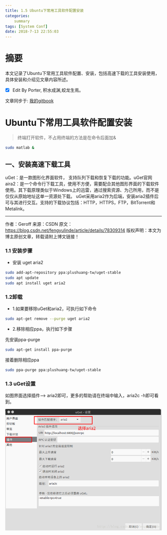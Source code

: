 ```yaml
---
title: 1.5 Ubuntu下常用工具软件配置安装
categories:     
    summary    
tags: [System Conf]
date: 2018-7-13 22:55:03
---
```


# 摘要

本文记录了Ubuntu下常用工具软件配置、安装，包括高速下载的工具安装使用，具体安装和介绍见文章内容所述。

- [x] Edit By Porter, 积水成渊,蛟龙生焉。

<!-- more -->

文章同步于: [我的gitbook](https://porter.gitbook.io/)

# Ubuntu下常用工具软件配置安装

> 终端打开软件，不占用终端的方法是在命令后面加&

```bash
sudo matlab &
```

## 一、安装高速下载工具

uGet：是一款图形化界面软件， 支持队列下载和恢复下载的功能。uGet官网 
aira2：是一个命令行下载工具，使用不方便，需要配合其他图形界面的下载软件使用。其下载原理类似于Windows上的迅雷，通过搜索资源、为己所用，而不是仅仅从原始地址这单一资源处下载。 
uGet采用aria2作为后端，安装aria2插件后可与其进行交互。支持的下载协议包括：HTTP，HTTPS，FTP，BitTorrent和Metalink。

--------------------- 

作者：Geroff 
来源：CSDN 
原文：https://blog.csdn.net/fengyulinde/article/details/78309314 
版权声明：本文为博主原创文章，转载请附上博文链接！

### 1.1 安装步骤

- 安装 uget aria2

```bash
sudo add-apt-repository ppa:plushuang-tw/uget-stable
sudo apt update
sudo apt install uget aria2
```

### 1.2卸载

- 1.如果要移除uGet和aria2，可执行如下命令

```bash
sudo apt-get remove --purge uget aria2
```

- 2.移除相应ppa，执行如下步骤 

先安装ppa-purge

```bash
sudo apt-get install ppa-purge 
```
接着删除相应ppa

```bash
sudo ppa-purge ppa:plushuang-tw/uget-stable
```

### 1.3 uGet设置

如图界面选择插件--> aria2即可，更多的帮助请在终端中输入，aria2c -h即可看到。

![uGet设置](./image1/ubuntuTool_1.1.png)




